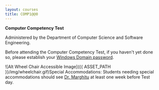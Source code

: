 ```yaml
---
layout: courses
title: COMP1@@0
---
```


__Computer Competency Test__

Administered by the Department of Computer Science and Software Engineering. 

Before attending the Computer Competency Test, if you haven't yet done so, please establish your [Windows Domain password](https://oitapps.auburn.edu/Password/pgPassword.aspx).

![Alt Wheel Chair Accessible Image]({{ ASSET_PATH }}/img/wheelchair.gif)Special Accommodations: Students needing special accommodations should see [Dr. Marghitu](daniela@eng.auburn.edu) at least one week before Test day.